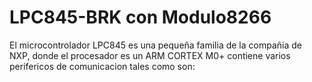 # LPC845-BRK con Modulo8266

El microcontrolador LPC845 es una pequeña familia de la compañia de NXP, donde el procesador es un ARM CORTEX M0+ contiene varios perifericos de comunicacion tales como son:

<a href="https://www.nxp.com/assets/images/en/block-diagrams/LPC84x-MCU-FAMILY-BD.jpg" alt="LPC84x-MCU-FAMILY-BD.jpg" border="0"></a>

